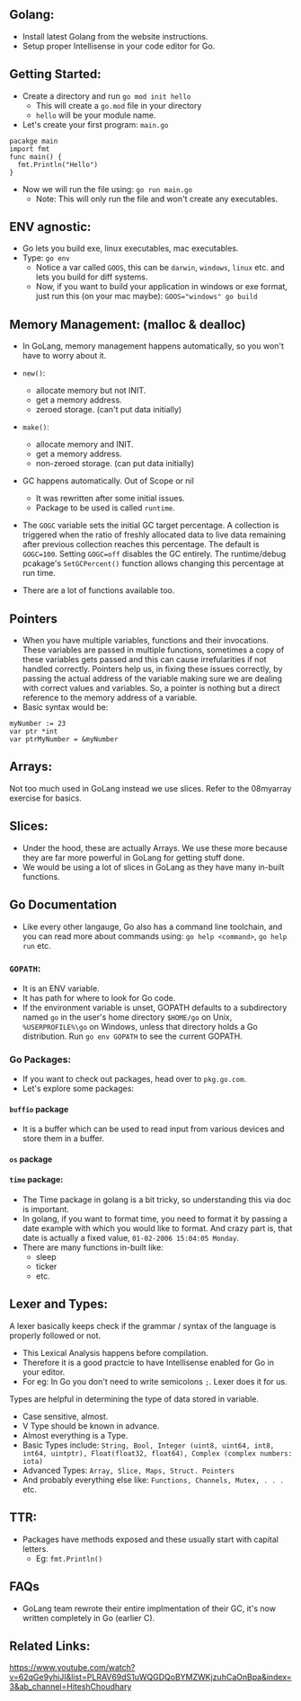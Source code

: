 ## Golang:
- Install latest Golang from the website instructions.
- Setup proper Intellisense in your code editor for Go.

## Getting Started:
- Create a directory and run `go mod init hello`
  - This will create a `go.mod` file in your directory
  - `hello` will be your module name.
- Let's create your first program: `main.go`
```
pacakge main
import fmt
func main() {
  fmt.Println("Hello")
}
```
- Now we will run the file using: `go run main.go`
  - Note: This will only run the file and won't create any executables.

## ENV agnostic:
- Go lets you build exe, linux executables, mac executables.
- Type: `go env`
  - Notice a var called `GOOS`, this can be `darwin`, `windows`, `linux` etc. and lets you build for diff systems.
  - Now, if you want to build your application in windows or exe format, just run this (on your mac maybe): `GOOS="windows" go build`

## Memory Management: (malloc & dealloc)
- In GoLang, memory management happens automatically, so you won't have to worry about it.
- `new()`:
  - allocate memory but not INIT.
  - get a memory address.
  - zeroed storage. (can't put data initially)
- `make()`:
  - allocate memory and INIT.
  - get a memory address.
  - non-zeroed storage. (can put data initially)

- GC happens automatically. Out of Scope or nil
  - It was rewritten after some initial issues.
  - Package to be used is called `runtime`.

- The `GOGC` variable sets the initial GC target percentage. A collection is triggered when the ratio of freshly allocated data to live data remaining after previous collection reaches this percentage. The default is `GOGC=100`. Setting `GOGC=off` disables the GC entirely. The runtime/debug pcakage's `SetGCPercent()` function allows changing this percentage at run time.
- There are a lot of functions available too.

## Pointers
- When you have multiple variables, functions and their invocations. These variables are passed in multiple functions, sometimes a copy of these variables gets passed and this can cause irrefularities if not handled correctly. Pointers help us, in fixing these issues correctly, by passing the actual address of the variable making sure we are dealing with correct values and variables.
So, a pointer is nothing but a direct reference to the memory address of a variable.
- Basic syntax would be:
```
myNumber := 23
var ptr *int
var ptrMyNumber = &myNumber
```

## Arrays:
Not too much used in GoLang instead we use slices. Refer to the 08myarray exercise for basics.

## Slices:
- Under the hood, these are actually Arrays. We use these more because they are far more powerful in GoLang for getting stuff done.
- We would be using a lot of slices in GoLang as they have many in-built functions.

## Go Documentation
- Like every other langauge, Go also has a command line toolchain, and you can read more about commands using: `go help <command>`, `go help run` etc.
### `GOPATH`:
- It is an ENV variable.
- It has path for where to look for Go code.
- If the environment variable is unset, GOPATH defaults to a subdirectory named `go` in the user's home directory `$HOME/go` on Unix, `%USERPROFILE%\go` on Windows, unless that directory holds a Go distribution. Run `go env GOPATH` to see the current GOPATH.

### Go Packages:
- If you want to check out packages, head over to `pkg.go.com`.
- Let's explore some packages:

#### `buffio` package
- It is a buffer which can be used to read input from various devices and store them in a buffer.

#### `os` package

#### `time` package:
- The Time package in golang is a bit tricky, so understanding this via doc is important.
- In golang, if you want to format time, you need to format it by passing a date example with which you would like to format. And crazy part is, that date is actually a fixed value, `01-02-2006 15:04:05 Monday`.
- There are many functions in-built like:
  - sleep
  - ticker
  - etc.

## Lexer and Types:
A lexer basically keeps check if the grammar / syntax of the language is properly followed or not.
- This Lexical Analysis happens before compilation.
- Therefore it is a good practcie to have Intellisense enabled for Go in your editor.
- For eg: In Go you don't need to write semicolons `;`. Lexer does it for us.

Types are helpful in determining the type of data stored in variable.
- Case sensitive, almost.
- V Type should be known in advance.
- Almost everything is a Type.
- Basic Types include: `String, Bool, Integer (uint8, uint64, int8, int64, uintptr), Float(float32, float64), Complex (complex numbers: iota)`
- Advanced Types: `Array, Slice, Maps, Struct. Pointers`
- And probably everything else like: `Functions, Channels, Mutex, . . .` etc.


## TTR:
- Packages have methods exposed and these usually start with capital letters.
  - Eg: `fmt.Println()`

## FAQs
- GoLang team rewrote their entire implmentation of their GC, it's now written completely in Go (earlier C).
## Related Links:
https://www.youtube.com/watch?v=62qGe9yhiJI&list=PLRAV69dS1uWQGDQoBYMZWKjzuhCaOnBpa&index=3&ab_channel=HiteshChoudhary
